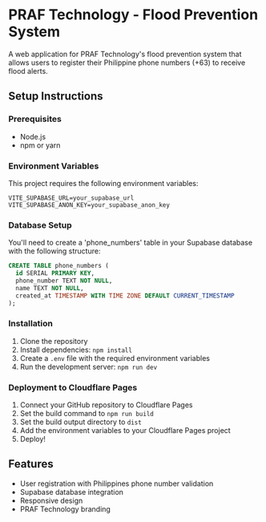 
# PRAF Technology - Flood Prevention System

A web application for PRAF Technology's flood prevention system that allows users to register their Philippine phone numbers (+63) to receive flood alerts.

## Setup Instructions

### Prerequisites
- Node.js
- npm or yarn

### Environment Variables
This project requires the following environment variables:

```
VITE_SUPABASE_URL=your_supabase_url
VITE_SUPABASE_ANON_KEY=your_supabase_anon_key
```

### Database Setup
You'll need to create a 'phone_numbers' table in your Supabase database with the following structure:

```sql
CREATE TABLE phone_numbers (
  id SERIAL PRIMARY KEY,
  phone_number TEXT NOT NULL,
  name TEXT NOT NULL,
  created_at TIMESTAMP WITH TIME ZONE DEFAULT CURRENT_TIMESTAMP
);
```

### Installation

1. Clone the repository
2. Install dependencies: `npm install`
3. Create a `.env` file with the required environment variables
4. Run the development server: `npm run dev`

### Deployment to Cloudflare Pages

1. Connect your GitHub repository to Cloudflare Pages
2. Set the build command to `npm run build`
3. Set the build output directory to `dist`
4. Add the environment variables to your Cloudflare Pages project
5. Deploy!

## Features
- User registration with Philippines phone number validation
- Supabase database integration
- Responsive design
- PRAF Technology branding
